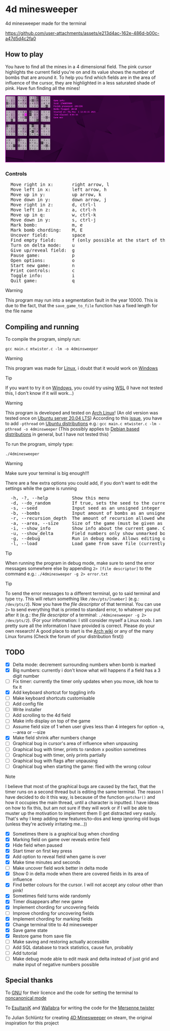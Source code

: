 # 4d minesweeper

4d minesweeper made for the terminal

https://github.com/user-attachments/assets/e213d4ac-162e-486d-b00c-a47d5d4c2fa0

## How to play

You have to find all the mines in a 4 dimensional field. The pink cursor highlights the current field you're on and its value shows the number of bombs that are around it. To help you find which fields are in the area of influence of the cursor, they are highlighted in a less saturated shade of pink. Have fun finding all the mines!

![A screenshot of a finished game](screenshot1.png)

### Controls

<pre>
  Move right in x:       right arrow, l
  Move left in x:        left arrow, h
  Move up in y:          up arrow, k
  Move down in y:        down arrow, j
  Move right in z:       d, ctrl-l
  Move left in z:        a, ctrl-h
  Move up in q:          w, ctrl-k
  Move down in y:        s, ctrl-j
  Mark bomb:             m, e
  Mark bomb chording:    M, E
  Uncover field:         space
  Find empty field:      f (only possible at the start of the game)
  Turn on delta mode:    u
  Give up/reveal field:  g
  Pause game:            p
  Open options:          o
  Start new game:        n
  Print controls:        c
  Toggle info:           i
  Quit game:             q
</pre>

> [!WARNING]
> This program may run into a segmentation fault in the year 10000. This is due to the fact, that the `save_game_to_file` function has a fixed length for the file name

## Compiling and running

To compile the program, simply run:

```
gcc main.c mtwister.c -lm -o 4dminsweeper
```

> [!WARNING]
> This program was made for [Linux](https://en.wikipedia.org/wiki/Linux), i doubt that it would work on [Windows](https://www.microsoft.com/en-us/windows)

> [!TIP]
> If you want to try it on [Windows](https://www.microsoft.com/en-us/windows), you could try using [WSL](https://learn.microsoft.com/en-us/windows/wsl/) (I have not tested this, I don't know if it will work...)

> [!WARNING]
> This program is developed and tested on [Arch Linux](https://archlinux.org/)! (An old version was tested once on [Ubuntu server 20.04 LTS](https://releases.ubuntu.com/focal/))
> According to this [issue](https://stackoverflow.com/questions/1662909/undefined-reference-to-pthread-create-in-linux), you have to add `-pthread` on [Ubuntu distributions](https://ubuntu.com/) e.g.: `gcc main.c mtwister.c -lm -pthread -o 4dminsweeper` (This possibly applies to [Debian based distributions](https://distrowatch.com/search.php?basedon=Debian) in general, but I have not tested this)
`

To run the program, simply type:

```
./4dminesweeper
```

> [!WARNING]
> Make sure your terminal is big enough!!!

There are a few extra options you could add, if you don't want to edit the settings while the game is running

<pre>
  -h, -?, --help         Show this menu
  -d, --do_random        If true, sets the seed to the current time
  -s, --seed             Input seed as an unsigned integer
  -b, --bombs            Input amount of bombs as an unsigned integer
  -r, --recursion_depth  The amount of recursion allowed when uncovering fields
  -a, --area, --size     Size of the game (must be given as a list of unsigned integers e.g.: -a 4 4 4 4)
  -i, --show_info        Show info about the current game. Can be set to true or false
  -u, --show_delta       Field numbers only show unmarked bombs instead of the total amount. Can be set to true or false
  -g, --debug            Run in debug mode. Allows editing of field contents
  -l, --load             Load game from save file (currently not implemented)
</pre>

> [!TIP]
> When running the program in debug mode, make sure to send the error messages somewhere else by appending `2> [file descriptor]` to the command e.g.: `./4dminesweeper -g 2> error.txt`

> [!TIP]
> To send the error messages to a different terminal, go to said terminal and type `tty`. This will return something like `/dev/pts/[number]` (e.g.: `/dev/pts/2`). Now you have the _file descriptor_ of that terminal. You can use `2>` to send everything that is printed to standard error, to whatever you put after it (e.g.: the _file descriptor_ of a terminal: `./4dminesweeper -g 2> /dev/pts/2`). (For your information: I still consider myself a Linux noob. I am pretty sure all the information I have provided is correct. Please do your own research! A good place to start is the [Arch wiki](https://wiki.archlinux.org) or any of the many Linux forums (Check the forum of your distribution first))

## TODO

- [x] Delta mode: decrement surrounding numbers when bomb is marked
- [x] Big numbers: currently i don't know what will happens if a field has a 3 digit number
- [ ] Fix timer: currently the timer only updates when you move, idk how to fix it
- [x] Add keyboard shortcut for toggling info
- [ ] Make keyboard shortcuts customisable
- [ ] Add config file
- [ ] Write installer
- [ ] Add scrolling to the 4d field
- [ ] Make info display on top of the game
- [ ] Assume field size of 1 when user gives less than 4 integers for option -a, --area or --size
- [x] Make field shrink after numbers change
- [ ] Graphical bug in cursor's area of influence when unpausing
- [ ] Graphical bug with timer, prints to random x position sometimes
- [ ] Graphical bug with timer, only prints partially
- [ ] Graphical bug with flags after unpausing
- [ ] Graphical bug when starting the game: flied with the wrong colour
> [!NOTE]
> I believe that most of the graphical bugs are caused by the fact, that the timer runs on a second thread but is editing the same terminal. The reason I have decided to do it this way, is because of the function `getchar()` and how it occupies the main thread, until a character is inputted. I have ideas on how to fix this, but am not sure if they will work or if I will be able to muster up the motivation to implement them (I get distracted very easily. That's why I keep adding new features/to-dos and keep ignoring old bugs (unless they're actively irritating me...))
- [x] Sometimes there is a graphical bug when chording
- [x] Marking field on game over reveals entire field
- [x] Hide field when paused
- [x] Start timer on first key press
- [x] Add option to reveal field when game is over
- [x] Make time minutes and seconds
- [ ] Make uncover field work better in delta mode
- [x] Show 0 in delta mode when there are covered fields in its area of influence
- [x] Find better colours for the cursor. I will not accept any colour other than pink!
- [x] Sometimes field turns wide randomly
- [x] Timer disappears after new game
- [x] Implement chording for uncovering fields
- [ ] Improve chording for uncovering fields
- [x] Implement chording for marking fields
- [x] Change terminal title to 4d minesweeper
- [x] Save game state
- [x] Restore game from save file
- [ ] Make saving and restoring actually accessible
- [ ] Add SQL database to track statistics, cause fun, probably
- [ ] Add tutorial
- [ ] Make debug mode able to edit mask and delta instead of just grid and make input of negative numbers possible

## Special thanks

To [GNU](https://www.gnu.org/) for their licence and the code for setting the terminal to [noncanonical mode](https://www.gnu.org/software/libc/manual/html_node/Noncanon-Example.html)

To [EsultaniK](https://github.com/ESultanik) and [Wallabra](https://github.com/wallabra) for writing the code for the [Mersenne twister](https://github.com/ESultanik/mtwister)

To Julian Schlüntz for creating [4D Minesweeper](https://store.steampowered.com/app/787980/4D_Minesweeper/) on steam, the original inspiration for this project
